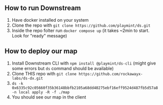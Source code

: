 
## How to run Downstream

1. Have docker installed on your system
2. Clone the repo with `git clone https://github.com/playmint/ds.git`
3. Inside the repo folter run `docker compose up` (it takes ~2min to start. Look for "ready" message)

## How to deploy our map

1. Install Downstream CLI with `npm install @playmint/ds-cli` (might give some errors but `ds` command should be available)
2. Clone THIS repo with `git clone https://github.com/rockawayx-labs/ds-dx.git`
3. `ds -k 0x6335c92c05660f35b36148bbfb2105a68dd40275ebf16eff9524d487fb5d57a8 -n local apply -R -f ./map`
4. You should see our map in the client